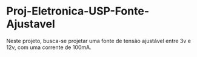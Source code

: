 # Proj-Eletronica-USP-Fonte-Ajustavel
Neste projeto, busca-se projetar uma fonte de tensão ajustável entre 3v e 12v, com uma corrente de 100mA.
